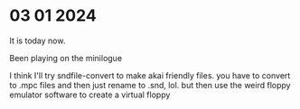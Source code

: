 # 03 01 2024

It is today now.

Been playing on the minilogue

I think I'll try sndfile-convert to make akai friendly files. you have to convert to .mpc files and then just rename to .snd, lol. but then use the weird floppy emulator software to create a virtual floppy
